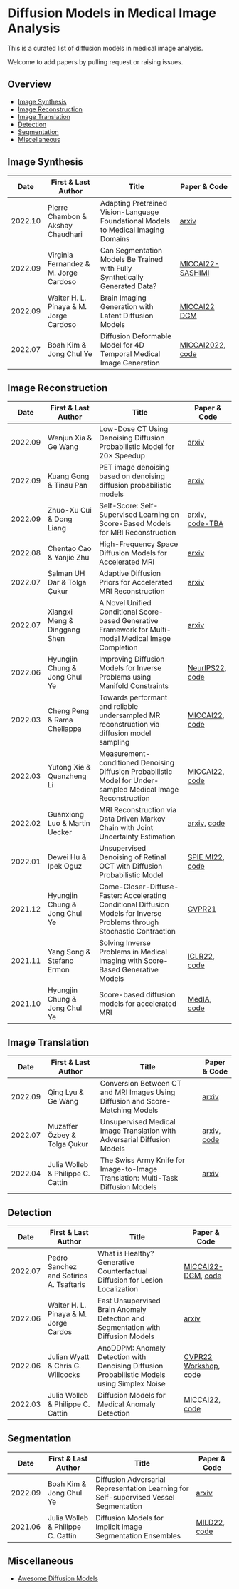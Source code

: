 # Diffusion Models in Medical Image Analysis

This is a curated list of diffusion models in medical image analysis. 

Welcome to add papers by pulling request or raising issues. 

## Overview
- [Image Synthesis](#image-synthesis)
- [Image Reconstruction](#image-reconstruction)
- [Image Translation](#image-translation)
- [Detection](#detection)
- [Segmentation](#segmentation)
- [Miscellaneous](#miscellaneous)

## Image Synthesis

| Date    | First & Last Author                    | Title                                                        | Paper & Code                                                 |
| ------- | -------------------------------------- | ------------------------------------------------------------ | ------------------------------------------------------------ |
| 2022.10 | Pierre Chambon & Akshay Chaudhari  | Adapting Pretrained Vision-Language Foundational Models to Medical Imaging Domains | [arxiv](https://arxiv.org/abs/2210.04133) |
| 2022.09 | Virginia Fernandez & M. Jorge Cardoso  | Can Segmentation Models Be Trained with Fully Synthetically Generated Data? | [MICCAI22-SASHIMI](https://link.springer.com/chapter/10.1007/978-3-031-16980-9_8) |
| 2022.09 | Walter H. L. Pinaya & M. Jorge Cardoso | Brain Imaging Generation with Latent Diffusion Models        | [MICCAI22 DGM](https://link.springer.com/chapter/10.1007/978-3-031-18576-2_12) |
| 2022.07 | Boah Kim & Jong Chul Ye                | Diffusion Deformable Model for 4D Temporal Medical Image Generation | [MICCAI2022](https://link.springer.com/chapter/10.1007/978-3-031-16431-6_51), [code](https://github.com/torchddm/ddm) |



## Image Reconstruction

| Date    | First & Last Author           | Title                                                        | Paper & Code                                                 |
| ------- | ----------------------------- | ------------------------------------------------------------ | ------------------------------------------------------------ |
| 2022.09 | Wenjun Xia & Ge Wang          | Low-Dose CT Using Denoising Diffusion Probabilistic Model for 20× Speedup | [arxiv](https://arxiv.org/abs/2209.15136)                    |
| 2022.09 | Kuang Gong & Tinsu Pan        | PET image denoising based on denoising diffusion probabilistic models | [arxiv](https://arxiv.org/abs/2209.06167)                    |
| 2022.09 | Zhuo-Xu Cui & Dong Liang      | Self-Score: Self-Supervised Learning on Score-Based Models for MRI Reconstruction | [arxiv](https://arxiv.org/abs/2209.00835), [code-TBA](https://github.com/ZhuoxuCui/Self-Score) |
| 2022.08 | Chentao Cao & Yanjie Zhu      | High-Frequency Space Diffusion Models for Accelerated MRI    | [arxiv](https://arxiv.org/abs/2208.05481)                    |
| 2022.07 | Salman UH Dar & Tolga Çukur   | Adaptive Diffusion Priors for Accelerated MRI Reconstruction | [arxiv](https://arxiv.org/abs/2207.05876)                    |
| 2022.07 | Xiangxi Meng & Dinggang Shen  | A Novel Unified Conditional Score-based Generative Framework for Multi-modal Medical Image Completion | [arxiv](https://arxiv.org/abs/2207.03430)                    |
| 2022.06 | Hyungjin Chung & Jong Chul Ye | Improving Diffusion Models for Inverse Problems using Manifold Constraints | [NeurIPS22](https://arxiv.org/abs/2206.00941), [code](https://github.com/HJ-harry/MCG_diffusion) |
| 2022.03 | Cheng Peng & Rama Chellappa   | Towards performant and reliable undersampled MR reconstruction via diffusion model sampling | [MICCAI22](https://link.springer.com/chapter/10.1007/978-3-031-16446-0_59), [code](https://github.com/cpeng93/diffuserecon) |
| 2022.03 | Yutong Xie & Quanzheng Li     | Measurement-conditioned Denoising Diffusion Probabilistic Model for Under-sampled Medical Image Reconstruction | [MICCAI22](https://link.springer.com/chapter/10.1007/978-3-031-16446-0_62), [code](https://github.com/Theodore-PKU/MC-DDPM) |
| 2022.02 | Guanxiong Luo & Martin Uecker | MRI Reconstruction via Data Driven Markov Chain with Joint Uncertainty Estimation | [arxiv](https://arxiv.org/abs/2202.01479), [code](https://github.com/mrirecon/spreco) |
| 2022.01 | Dewei Hu & Ipek Oguz          | Unsupervised Denoising of Retinal OCT with Diffusion Probabilistic Model | [SPIE MI22](https://doi.org/10.1117/12.2612235), [code](https://github.com/DeweiHu/OCT_DDPM) |
| 2021.12 | Hyungjin Chung & Jong Chul Ye | Come-Closer-Diffuse-Faster: Accelerating Conditional Diffusion Models for Inverse Problems through Stochastic Contraction | [CVPR21](https://openaccess.thecvf.com/content/CVPR2022/papers/Chung_Come-Closer-Diffuse-Faster_Accelerating_Conditional_Diffusion_Models_for_Inverse_Problems_Through_Stochastic_CVPR_2022_paper.pdf) |
| 2021.11 | Yang Song & Stefano Ermon     | Solving Inverse Problems in Medical Imaging with Score-Based Generative Models | [ICLR22](https://openreview.net/forum?id=vaRCHVj0uGI), [code](https://github.com/yang-song/score_inverse_problems) |
| 2021.10 | Hyungjin Chung & Jong Chul Ye | Score-based diffusion models for accelerated MRI             | [MedIA](https://www.sciencedirect.com/science/article/pii/S1361841522001268), [code](https://github.com/HJ-harry/score-MRI) |



## Image Translation

| Date    | First & Last Author                      | Title                                                        | Paper & Code                                                 |
| ------- | ---------------------------------------- | ------------------------------------------------------------ | ------------------------------------------------------------ |
| 2022.09 | Qing Lyu & Ge Wang                       | Conversion Between CT and MRI Images Using Diffusion and Score-Matching Models | [arxiv](https://arxiv.org/abs/2209.12104)                    |
| 2022.07 | Muzaffer Özbey & Tolga Çukur             | Unsupervised Medical Image Translation with Adversarial Diffusion Models | [arxiv](https://arxiv.org/abs/2207.08208), [code](https://github.com/icon-lab/SynDiff) |
| 2022.04 | Julia Wolleb & Philippe C. Cattin        | The Swiss Army Knife for Image-to-Image Translation: Multi-Task Diffusion Models | [arxiv](https://arxiv.org/abs/2204.02641)                    |



## Detection

| Date    | First & Last Author                     | Title                                                        | Paper & Code                                                 |
| ------- | --------------------------------------- | ------------------------------------------------------------ | ------------------------------------------------------------ |
| 2022.07 | Pedro Sanchez and Sotirios A. Tsaftaris | What is Healthy? Generative Counterfactual Diffusion for Lesion Localization | [MICCAI22-DGM](https://link.springer.com/chapter/10.1007/978-3-031-18576-2_4), [code](https://github.com/vios-s/Diff-SCM) |
| 2022.06 | Walter H. L. Pinaya & M. Jorge Cardos   | Fast Unsupervised Brain Anomaly Detection and Segmentation with Diffusion Models | [arxiv](https://arxiv.org/abs/2206.03461)                    |
| 2022.06 | Julian Wyatt & Chris G. Willcocks       | AnoDDPM: Anomaly Detection with Denoising Diffusion Probabilistic Models using Simplex Noise | [CVPR22 Workshop](https://openaccess.thecvf.com/content/CVPR2022W/NTIRE/html/Wyatt_AnoDDPM_Anomaly_Detection_With_Denoising_Diffusion_Probabilistic_Models_Using_Simplex_CVPRW_2022_paper.html), [code](https://github.com/Julian-Wyatt/AnoDDPM) |
| 2022.03 | Julia Wolleb & Philippe C. Cattin       | Diffusion Models for Medical Anomaly Detection               | [MICCAI22](https://link.springer.com/chapter/10.1007/978-3-031-16452-1_4), [code](https://github.com/JuliaWolleb/diffusion-anomaly) |




## Segmentation

| Date    | First & Last Author               | Title                                                        | Paper & Code                                                 |
| ------- | --------------------------------- | ------------------------------------------------------------ | ------------------------------------------------------------ |
| 2022.09 | Boah Kim & Jong Chul Ye           | Diffusion Adversarial Representation Learning for Self-supervised Vessel Segmentation | [arxiv](https://arxiv.org/abs/2209.14566)                    |
| 2021.06 | Julia Wolleb & Philippe C. Cattin | Diffusion Models for Implicit Image Segmentation Ensembles   | [MILD22](https://openreview.net/forum?id=QNLR05X6uW), [code](https://github.com/JuliaWolleb/Diffusion-based-Segmentation) |


## Miscellaneous
- [Awesome Diffusion Models](https://github.com/heejkoo/Awesome-Diffusion-Models)






